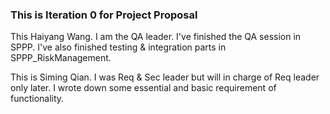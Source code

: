 
### This is Iteration 0 for Project Proposal


This Haiyang Wang. I am the QA leader. I've finished the QA session in SPPP. I've also finished testing & integration parts in SPPP_RiskManagement.

This is Siming Qian. I was Req & Sec leader but will in charge of Req leader only later.
I wrote down some essential and basic requirement of functionality.